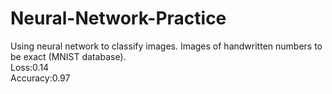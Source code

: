 # Neural-Network-Practice
Using neural network to classify images. Images of handwritten numbers to be exact (MNIST database).  
Loss:0.14  
Accuracy:0.97
